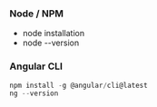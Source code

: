 ### Node / NPM
- node installation
- node --version

### Angular CLI
```js
npm install -g @angular/cli@latest
ng --version
```

